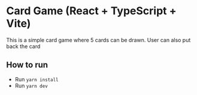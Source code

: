 # Card Game (React + TypeScript + Vite)

This is a simple card game where 5 cards can be drawn. User can also put back the card

## How to run

- Run `yarn install`
- Run `yarn dev `
